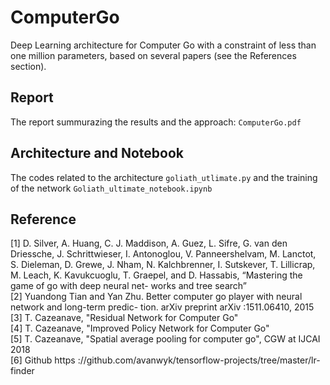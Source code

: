 # ComputerGo

Deep Learning architecture for Computer Go with a constraint of less than one million parameters, based on several papers (see the References section).

## Report

The report summurazing the results and the approach:  ```ComputerGo.pdf``` 

## Architecture and Notebook

The codes related to the architecture ```goliath_utlimate.py``` and the training of the network ```Goliath_ultimate_notebook.ipynb```

## Reference 

[1] D. Silver, A. Huang, C. J. Maddison, A. Guez, L. Sifre, G. van den Driessche, J. Schrittwieser, I. Antonoglou, V. Panneershelvam, M. Lanctot, S. Dieleman, D. Grewe, J. Nham, N. Kalchbrenner, I. Sutskever, T. Lillicrap, M. Leach, K. Kavukcuoglu, T. Graepel, and D. Hassabis, “Mastering the game of go with deep neural net- works and tree search” <br/>
[2] Yuandong Tian and Yan Zhu. Better computer go player with neural network and long-term predic- tion. arXiv preprint arXiv :1511.06410, 2015 <br/>
[3] T. Cazeanave, "Residual Network for Computer Go" <br/>
[4] T. Cazeanave, "Improved Policy Network for Computer Go" <br/> 
[5] T. Cazeanave, "Spatial average pooling for computer go", CGW at IJCAI 2018 <br/> 
[6] Github https ://github.com/avanwyk/tensorflow-projects/tree/master/lr-finder <br/> 
